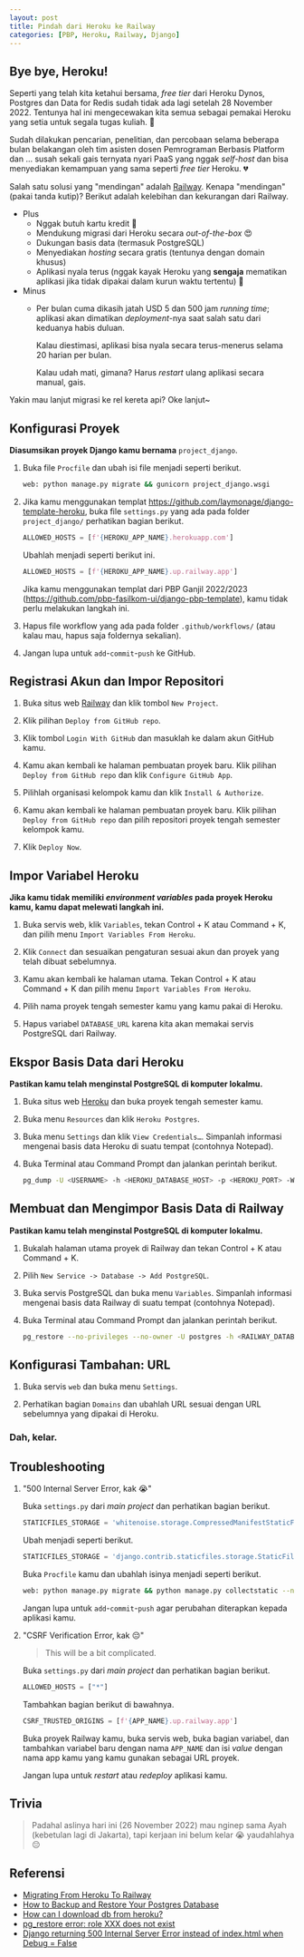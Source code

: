 ```yaml
---
layout: post
title: Pindah dari Heroku ke Railway
categories: [PBP, Heroku, Railway, Django]
---
```


## Bye bye, Heroku!

Seperti yang telah kita ketahui bersama, *free tier* dari Heroku Dynos, Postgres dan Data for Redis sudah tidak ada lagi setelah 28 November 2022. Tentunya hal ini mengecewakan kita semua sebagai pemakai Heroku yang setia untuk segala tugas kuliah. 🥹

Sudah dilakukan pencarian, penelitian, dan percobaan selama beberapa bulan belakangan oleh tim asisten dosen Pemrograman Berbasis Platform dan ... susah sekali gais ternyata nyari PaaS yang nggak *self-host* dan bisa menyediakan kemampuan yang sama seperti *free tier* Heroku. 💔

Salah satu solusi yang "mendingan" adalah [Railway](https://railway.app/). Kenapa "mendingan" (pakai tanda kutip)? Berikut adalah kelebihan dan kekurangan dari Railway.

- Plus
    - Nggak butuh kartu kredit 🤩
    - Mendukung migrasi dari Heroku secara *out-of-the-box* 😍
    - Dukungan basis data (termasuk PostgreSQL)
    - Menyediakan *hosting* secara gratis (tentunya dengan domain khusus)
    - Aplikasi nyala terus (nggak kayak Heroku yang **sengaja** mematikan aplikasi jika tidak dipakai dalam kurun waktu tertentu) 🥳
- Minus
    - Per bulan cuma dikasih jatah USD 5 dan 500 jam *running time*; aplikasi akan dimatikan *deployment*-nya saat salah satu dari keduanya habis duluan.

        Kalau diestimasi, aplikasi bisa nyala secara terus-menerus selama 20 harian per bulan.

        Kalau udah mati, gimana? Harus *restart* ulang aplikasi secara manual, gais.

Yakin mau lanjut migrasi ke rel kereta api? Oke lanjut~

## Konfigurasi Proyek

**Diasumsikan proyek Django kamu bernama** `project_django`.

1. Buka file `Procfile` dan ubah isi file menjadi seperti berikut.

    ```sh
    web: python manage.py migrate && gunicorn project_django.wsgi
    ```

2. Jika kamu menggunakan templat <https://github.com/laymonage/django-template-heroku>, buka file `settings.py` yang ada pada folder `project_django/` perhatikan bagian berikut.

    ```python
    ALLOWED_HOSTS = [f'{HEROKU_APP_NAME}.herokuapp.com']
    ```

    Ubahlah menjadi seperti berikut ini.

    ```python
    ALLOWED_HOSTS = [f'{HEROKU_APP_NAME}.up.railway.app']
    ```

    Jika kamu menggunakan templat dari PBP Ganjil 2022/2023 (<https://github.com/pbp-fasilkom-ui/django-pbp-template>), kamu tidak perlu melakukan langkah ini.

3. Hapus file workflow yang ada pada folder `.github/workflows/` (atau kalau mau, hapus saja foldernya sekalian).

4. Jangan lupa untuk `add`-`commit`-`push` ke GitHub.

## Registrasi Akun dan Impor Repositori

1. Buka situs web [Railway](https://railway.app/heroku) dan klik tombol `New Project`.

2. Klik pilihan `Deploy from GitHub repo`.

3. Klik tombol `Login With GitHub` dan masuklah ke dalam akun GitHub kamu.

4. Kamu akan kembali ke halaman pembuatan proyek baru. Klik pilihan `Deploy from GitHub repo` dan klik `Configure GitHub App`.

5. Pilihlah organisasi kelompok kamu dan klik `Install & Authorize`.

6. Kamu akan kembali ke halaman pembuatan proyek baru. Klik pilihan `Deploy from GitHub repo` dan pilih repositori proyek tengah semester kelompok kamu.

7. Klik `Deploy Now`.

## Impor Variabel Heroku

**Jika kamu tidak memiliki *environment variables* pada proyek Heroku kamu, kamu dapat melewati langkah ini.**

1. Buka servis web, klik `Variables`, tekan Control + K atau Command + K, dan pilih menu `Import Variables From Heroku`.

2. Klik `Connect` dan sesuaikan pengaturan sesuai akun dan proyek yang telah dibuat sebelumnya.

3. Kamu akan kembali ke halaman utama. Tekan Control + K atau Command + K dan pilih menu `Import Variables From Heroku`.

4. Pilih nama proyek tengah semester kamu yang kamu pakai di Heroku.

5. Hapus variabel `DATABASE_URL` karena kita akan memakai servis PostgreSQL dari Railway.

## Ekspor Basis Data dari Heroku

**Pastikan kamu telah menginstal PostgreSQL di komputer lokalmu.**

1. Buka situs web [Heroku](https://dashboard.heroku.com/apps) dan buka proyek tengah semester kamu.

2. Buka menu `Resources` dan klik `Heroku Postgres`.

3. Buka menu `Settings` dan klik `View Credentials…`. Simpanlah informasi mengenai basis data Heroku di suatu tempat (contohnya Notepad).

4. Buka Terminal atau Command Prompt dan jalankan perintah berikut.

    ```bash
    pg_dump -U <USERNAME> -h <HEROKU_DATABASE_HOST> -p <HEROKU_PORT> -W -F t <DATABASE_NAME> > heroku_dump
    ```

## Membuat dan Mengimpor Basis Data di Railway

**Pastikan kamu telah menginstal PostgreSQL di komputer lokalmu.**

1. Bukalah halaman utama proyek di Railway dan tekan Control + K atau Command + K.

2. Pilih `New Service -> Database -> Add PostgreSQL`.

3. Buka servis PostgreSQL dan buka menu `Variables`. Simpanlah informasi mengenai basis data Railway di suatu tempat (contohnya Notepad).

4. Buka Terminal atau Command Prompt dan jalankan perintah berikut.

    ```bash
    pg_restore --no-privileges --no-owner -U postgres -h <RAILWAY_DATABASE_HOST> -p <RAILWAY_PORT> -W -F t -d railway heroku_dump
    ```

## Konfigurasi Tambahan: URL

1. Buka servis `web` dan buka menu `Settings`.

2. Perhatikan bagian `Domains` dan ubahlah URL sesuai dengan URL sebelumnya yang dipakai di Heroku.

### Dah, kelar.

## Troubleshooting

1. "500 Internal Server Error, kak 😭"

    Buka `settings.py` dari *main project* dan perhatikan bagian berikut.

    ```python
    STATICFILES_STORAGE = 'whitenoise.storage.CompressedManifestStaticFilesStorage'
    ```

    Ubah menjadi seperti berikut.

    ```python
    STATICFILES_STORAGE = 'django.contrib.staticfiles.storage.StaticFilesStorage'
    ```

    Buka `Procfile` kamu dan ubahlah isinya menjadi seperti berikut.

    ```sh
    web: python manage.py migrate && python manage.py collectstatic --no-input && gunicorn <PROJECT_NAME>.wsgi
    ```

    Jangan lupa untuk `add`-`commit`-`push` agar perubahan diterapkan kepada aplikasi kamu.

2. "CSRF Verification Error, kak 😔"

    > This will be a bit complicated.

    Buka `settings.py` dari *main project* dan perhatikan bagian berikut.

    ```python
    ALLOWED_HOSTS = ["*"]
    ```

    Tambahkan bagian berikut di bawahnya.

    ```python
    CSRF_TRUSTED_ORIGINS = [f'{APP_NAME}.up.railway.app']
    ```

    Buka proyek Railway kamu, buka servis web, buka bagian variabel, dan tambahkan variabel baru dengan nama `APP_NAME` dan isi *value* dengan nama app kamu yang kamu gunakan sebagai URL proyek.

    Jangan lupa untuk *restart* atau *redeploy* aplikasi kamu.

## Trivia

> Padahal aslinya hari ini (26 November 2022) mau nginep sama Ayah (kebetulan lagi di Jakarta),
> tapi kerjaan ini belum kelar 😭 yaudahlahya 😔

## Referensi

- [Migrating From Heroku To Railway](https://blog.railway.app/p/railway-heroku-rails)
- [How to Backup and Restore Your Postgres Database](https://blog.railway.app/p/postgre-backup)
- [How can I download db from heroku?](https://stackoverflow.com/questions/17022571/how-can-i-download-db-from-heroku)
- [pg_restore error: role XXX does not exist](https://stackoverflow.com/questions/37271402/pg-restore-error-role-xxx-does-not-exist)
- [Django returning 500 Internal Server Error instead of index.html when Debug = False](https://stackoverflow.com/a/73189200)
